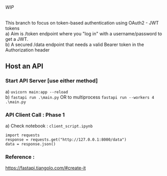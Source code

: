 ###### WIP
This branch to focus on token-based authentication using OAuth2 - JWT tokens<br>
a) Aim is /token endpoint where you "log in" with a username/password to get a JWT.<br>
b) A secured /data endpoint that needs a valid Bearer token in the Authorization header<br>


## Host an API

### Start API Server [use either method]
a) `uvicorn main:app --reload` <br>
b) `fastapi run .\main.py` OR to multiprocess `fastapi run --workers 4 .\main.py`<br>



### API Client Call : Phase 1
a) Check notebook : `client_script.ipynb`
```
import requests
response = requests.get("http://127.0.0.1:8000/data")
data = response.json()
```


### Reference : 
https://fastapi.tiangolo.com/#create-it

